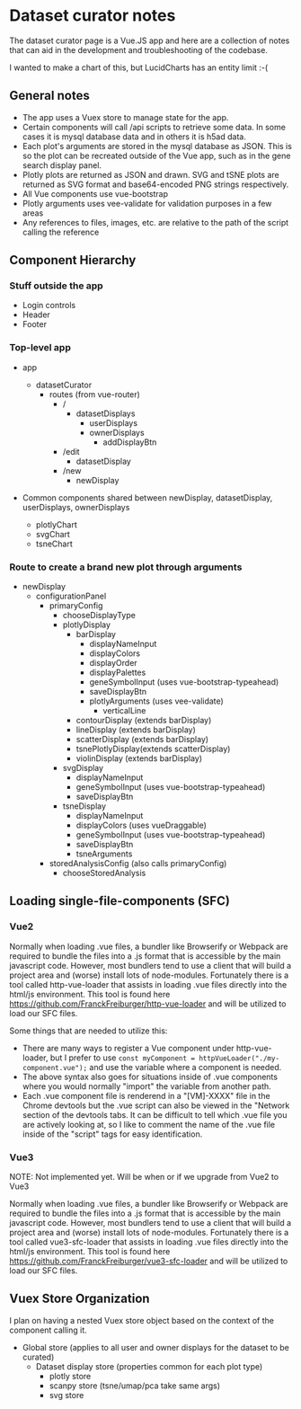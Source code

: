 # Dataset curator notes

The dataset curator page is a Vue.JS app and here are a collection of notes that can aid in the development and troubleshooting of the codebase.

I wanted to make a chart of this, but LucidCharts has an entity limit :-(

## General notes

* The app uses a Vuex store to manage state for the app.
* Certain components will call /api scripts to retrieve some data.  In some cases it is mysql database data and in others it is h5ad data.
* Each plot's arguments are stored in the mysql database as JSON.  This is so the plot can be recreated outside of the Vue app, such as in the gene search display panel.
* Plotly plots are returned as JSON and drawn.  SVG and tSNE plots are returned as SVG format and base64-encoded PNG strings respectively.
* All Vue components use vue-bootstrap
* Plotly arguments uses vee-validate for validation purposes in a few areas
* Any references to files, images, etc. are relative to the path of the script calling the reference

## Component Hierarchy

### Stuff outside the app

* Login controls
* Header
* Footer

### Top-level app

* app
  * datasetCurator
    * routes (from vue-router)
      * /
        * datasetDisplays
          * userDisplays
          * ownerDisplays
            * addDisplayBtn
      * /edit
        * datasetDisplay
      * /new
        * newDisplay

* Common components shared between newDisplay, datasetDisplay, userDisplays, ownerDisplays
  * plotlyChart
  * svgChart
  * tsneChart

### Route to create a brand new plot through arguments

* newDisplay
  * configurationPanel
    * primaryConfig
      * chooseDisplayType
      * plotlyDisplay
        * barDisplay
          * displayNameInput
          * displayColors
          * displayOrder
          * displayPalettes
          * geneSymbolInput (uses vue-bootstrap-typeahead)
          * saveDisplayBtn
          * plotlyArguments (uses vee-validate)
            * verticalLine
        * contourDisplay (extends barDisplay)
        * lineDisplay (extends barDisplay)
        * scatterDisplay (extends barDisplay)
        * tsnePlotlyDisplay(extends scatterDisplay)
        * violinDisplay (extends barDisplay)
      * svgDisplay
        * displayNameInput
        * geneSymbolInput (uses vue-bootstrap-typeahead)
        * saveDisplayBtn
      * tsneDisplay
        * displayNameInput
        * displayColors (uses vueDraggable)
        * geneSymbolInput (uses vue-bootstrap-typeahead)
        * saveDisplayBtn
        * tsneArguments
    * storedAnalysisConfig (also calls primaryConfig)
      * chooseStoredAnalysis

## Loading single-file-components (SFC)

### Vue2

Normally when loading .vue files, a bundler like Browserify or Webpack are required to bundle the files into a .js format that is accessible by the main javascript code.  However, most bundlers tend to use a client that will build a project area and (worse) install lots of node-modules.  Fortunately there is a tool called http-vue-loader  that assists in loading .vue files directly into the html/js environment.  This tool is found here https://github.com/FranckFreiburger/http-vue-loader and will be utilized to load our SFC files.

Some things that are needed to utilize this:

* There are many ways to register a Vue component under http-vue-loader, but I prefer to use `const myComponent = httpVueLoader("./my-component.vue");` and use the variable where a component is needed.
* The above syntax also goes for situations inside of .vue components where you would normally "import" the variable from another path.
* Each .vue component file is renderend in a "\[VM\]-XXXX" file in the Chrome devtools but the .vue script can also be viewed in the "Network section of the devtools tabs.  It can be difficult to tell which .vue file you are actively looking at, so I like to comment the name of the .vue file inside of the "script" tags for easy identification.

### Vue3

NOTE: Not implemented yet.  Will be when or if we upgrade from Vue2 to Vue3

Normally when loading .vue files, a bundler like Browserify or Webpack are required to bundle the files into a .js format that is accessible by the main javascript code.  However, most bundlers tend to use a client that will build a project area and (worse) install lots of node-modules.  Fortunately there is a tool called vue3-sfc-loader that assists in loading .vue files directly into the html/js environment.  This tool is found here https://github.com/FranckFreiburger/vue3-sfc-loader and will be utilized to load our SFC files.

## Vuex Store Organization

I plan on having a nested Vuex store object based on the context of the component calling it.

* Global store (applies to all user and owner displays for the dataset to be curated)
  * Dataset display store (properties common for each plot type)
    * plotly store
    * scanpy store (tsne/umap/pca take same args)
    * svg store
